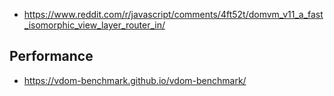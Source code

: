 - https://www.reddit.com/r/javascript/comments/4ft52t/domvm_v11_a_fast_isomorphic_view_layer_router_in/

## Performance

- https://vdom-benchmark.github.io/vdom-benchmark/
